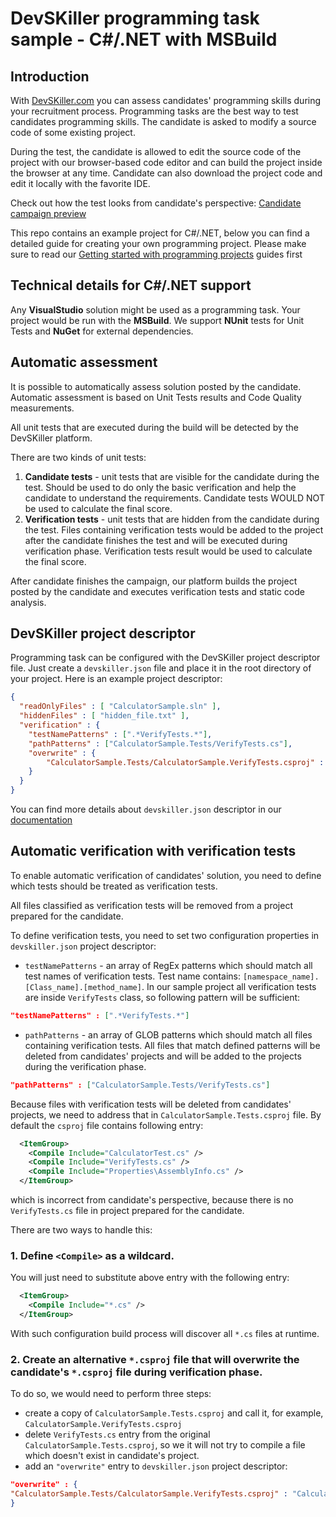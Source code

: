 # DevSKiller programming task sample - C#/.NET with MSBuild

## Introduction

With [DevSKiller.com](https://devskiller.com) you can assess candidates' programming skills during your recruitment process. Programming tasks are the best way to test candidates programming skills. The candidate is asked to modify a source code of some existing project.

During the test, the candidate is allowed to edit the source code of the project with our browser-based code editor and can build the project inside the browser at any time. Candidate can also download the project code and edit it locally with the favorite IDE.

Check out how the test looks from candidate's perspective: [Candidate campaign preview](https://www.youtube.com/watch?v=rB4fViXPh5E)


This repo contains an example project for C#/.NET, below you can find a detailed guide for creating your own programming project. Please make sure to read our [Getting started with programming projects](https://docs.devskiller.com/programming_task/index.html) guides first 

## Technical details for C#/.NET support

Any **VisualStudio** solution might be used as a programming task. Your project would be run with the **MSBuild**. We support **NUnit** tests for Unit Tests and **NuGet** for external dependencies.

## Automatic assessment

It is possible to automatically assess solution posted by the candidate. Automatic assessment is based on Unit Tests results and Code Quality measurements. 

All unit tests that are executed during the build will be detected by the DevSKiller platform. 

There are two kinds of unit tests:

1. **Candidate tests** - unit tests that are visible for the candidate during the test. Should be used to do only the basic verification and help the candidate to understand the requirements. Candidate tests WOULD NOT be used to calculate the final score.
2. **Verification tests** - unit tests that are hidden from the candidate during the test. Files containing verification tests would be added to the project after the candidate finishes the test and will be executed during verification phase. Verification tests result would be used to calculate the final score.

After candidate finishes the campaign, our platform builds the project posted by the candidate and executes verification tests and static code analysis.

## DevSKiller project descriptor

Programming task can be configured with the DevSKiller project descriptor file. Just create a `devskiller.json` file and place it in the root directory of your project. Here is an example project descriptor:

```json
{
  "readOnlyFiles" : [ "CalculatorSample.sln" ],
  "hiddenFiles" : [ "hidden_file.txt" ],
  "verification" : {
    "testNamePatterns" : [".*VerifyTests.*"],
    "pathPatterns" : ["CalculatorSample.Tests/VerifyTests.cs"],
    "overwrite" : {
        "CalculatorSample.Tests/CalculatorSample.VerifyTests.csproj" : "CalculatorSample.Tests/CalculatorSample.Tests.csproj"
    }
  }
}
```

You can find more details about `devskiller.json` descriptor in our [documentation](https://docs.devskiller.com/)

## Automatic verification with verification tests

To enable automatic verification of candidates' solution, you need to define which tests should be treated as verification tests.

All files classified as verification tests will be removed from a project prepared for the candidate.

To define verification tests, you need to set two configuration properties in `devskiller.json` project descriptor:

- `testNamePatterns` - an array of RegEx patterns which should match all test names of verification tests. 
Test name contains: `[namespace_name].[Class_name].[method_name]`. In our sample project all verification tests are inside `VerifyTests` class, so following pattern will be sufficient:

```json
"testNamePatterns" : [".*VerifyTests.*"]
```

- `pathPatterns` - an array of GLOB patterns which should match all files containing verification tests. All files that match defined patterns will be deleted from candidates' projects and will be added to the projects during the verification phase. 

```json
"pathPatterns" : ["CalculatorSample.Tests/VerifyTests.cs"]
```

Because files with verification tests will be deleted from candidates' projects, we need to address that in `CalculatorSample.Tests.csproj` file. 
By default the `csproj` file contains following entry:

```xml
  <ItemGroup>
    <Compile Include="CalculatorTest.cs" />
    <Compile Include="VerifyTests.cs" />
    <Compile Include="Properties\AssemblyInfo.cs" />
  </ItemGroup>
```

which is incorrect from candidate's perspective, because there is no `VerifyTests.cs` file in project prepared for the candidate.


There are two ways to handle this:

### 1. Define `<Compile>` as a wildcard. 

You will just need to substitute above entry with the following entry:

```xml
  <ItemGroup>
    <Compile Include="*.cs" />
  </ItemGroup>
```

With such configuration build process will discover all `*.cs` files at runtime.

### 2. Create an alternative `*.csproj` file that will overwrite the candidate's `*.csproj` file during verification phase. 

To do so, we would need to perform three steps:
 
 - create a copy of `CalculatorSample.Tests.csproj` and call it, for example, `CalculatorSample.VerifyTests.csproj` 
 - delete `VerifyTests.cs` entry from the original `CalculatorSample.Tests.csproj`, so we it will not try to compile a file which doesn't exist in candidate's project.
 - add an `"overwrite"` entry to `devskiller.json` project descriptor:
 
```json
"overwrite" : {
"CalculatorSample.Tests/CalculatorSample.VerifyTests.csproj" : "CalculatorSample.Tests/CalculatorSample.Tests.csproj"
}
```
